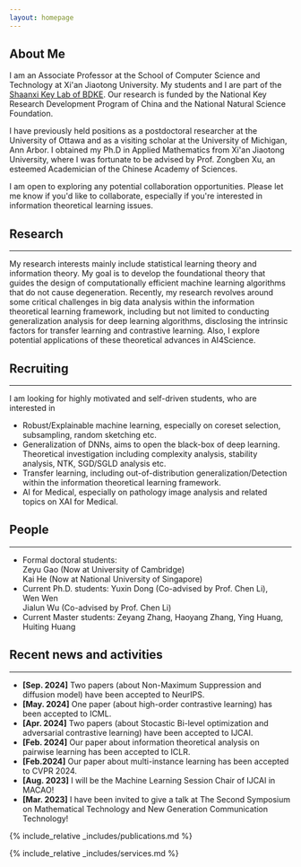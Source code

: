 ```yaml
---
layout: homepage
---
```


## About Me

I am an Associate Professor at the School of Computer Science and Technology at Xi'an Jiaotong University. My students and I are part of the [Shaanxi Key Lab of BDKE](https://labs.xjtudlc.com/). Our research is funded by the National Key Research Development Program of China and the National Natural Science Foundation. 
 
I have previously held positions as a postdoctoral researcher at the University of Ottawa and as a visiting scholar at the University of Michigan, Ann Arbor. I obtained my Ph.D in Applied Mathematics from Xi'an Jiaotong University, where I was fortunate to be advised by Prof. Zongben Xu, an esteemed  Academician of the Chinese Academy of Sciences.

I am open to exploring any potential collaboration opportunities. Please let me know if you'd like to collaborate, especially if you're interested in information theoretical learning issues.

## Research
---
My research interests mainly include statistical learning theory and information theory. My goal is to develop the foundational theory that guides the design of computationally efficient machine learning algorithms that do not cause degeneration.  Recently, my research revolves around some critical challenges in big data analysis within the information theoretical learning framework, including but not limited to conducting generalization analysis for deep learning algorithms, disclosing the intrinsic factors for transfer learning and contrastive learning. Also, I explore potential applications of these theoretical advances in AI4Science. 

## Recruiting
---
I am looking for highly motivated and self-driven students, who are interested in

-  Robust/Explainable machine learning, especially on coreset selection, subsampling, random sketching etc.
- Generalization of DNNs, aims to open the black-box of deep learning. Theoretical investigation including complexity analysis, stability analysis, NTK, SGD/SGLD analysis etc. 
- Transfer learning, including out-of-distribution generalization/Detection within the information theoretical learning framework.
-  AI for Medical, especially on pathology image analysis and related topics on XAI for Medical.

## People
---
- Formal doctoral students: <br>
  Zeyu Gao (Now at University of Cambridge)<br>
  Kai He (Now at National University of Singapore)<br>
- Current Ph.D. students:
  Yuxin Dong (Co-advised by Prof. Chen Li),<br>
  Wen Wen<br>
  Jialun Wu (Co-advised by Prof. Chen Li)<br>
- Current Master students: Zeyang Zhang, Haoyang Zhang, Ying Huang, Huiting Huang

## Recent news and activities
---
- **[Sep. 2024]** Two papers (about  Non-Maximum Suppression and diffusion model) have been accepted to NeurIPS.
- **[May. 2024]** One paper (about high-order contrastive learning) has been accepted to ICML.
- **[Apr. 2024]** Two papers (about Stocastic Bi-level optimization and adversarial contrastive learning) have been accepted to IJCAI.
- **[Feb. 2024]** Our paper about information theoretical analysis on pairwise learning has been accepted to ICLR.
- **[Feb.2024]** Our paper about multi-instance learning has been accepted to CVPR 2024.
- **[Aug. 2023]** I will be the Machine Learning Session Chair of IJCAI in MACAO!
- **[Mar. 2023]** I have been invited to give a talk at The Second Symposium on Mathematical Technology and New Generation Communication Technology!


{% include_relative _includes/publications.md %}

{% include_relative _includes/services.md %}

<script type='text/javascript' id='clustrmaps' src='//cdn.clustrmaps.com/map_v2.js?cl=ffffff&w=a&t=tt&d=7oTAAEkA40qGB0fXnZnoEfhq7fxO1EaO6PgFitbwp4w&co=2d78ad&cmo=3acc3a&cmn=ff5353&ct=ffffff'></script>
